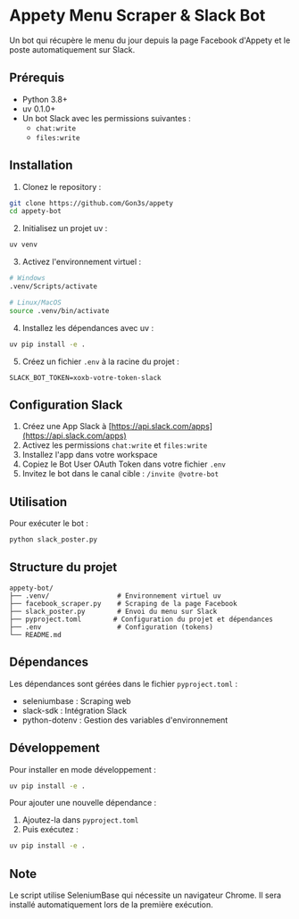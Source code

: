 # Appety Menu Scraper & Slack Bot

Un bot qui récupère le menu du jour depuis la page Facebook d'Appety et le poste automatiquement sur Slack.

## Prérequis

- Python 3.8+
- uv 0.1.0+
- Un bot Slack avec les permissions suivantes :
  - `chat:write`
  - `files:write`

## Installation

1. Clonez le repository :
```bash
git clone https://github.com/Gon3s/appety
cd appety-bot
```

2. Initialisez un projet uv :
```bash
uv venv
```

3. Activez l'environnement virtuel :
```bash
# Windows
.venv/Scripts/activate

# Linux/MacOS
source .venv/bin/activate
```

4. Installez les dépendances avec uv :
```bash
uv pip install -e .
```

5. Créez un fichier `.env` à la racine du projet :
```env
SLACK_BOT_TOKEN=xoxb-votre-token-slack
```

## Configuration Slack

1. Créez une App Slack à [https://api.slack.com/apps](https://api.slack.com/apps)
2. Activez les permissions `chat:write` et `files:write`
3. Installez l'app dans votre workspace
4. Copiez le Bot User OAuth Token dans votre fichier `.env`
5. Invitez le bot dans le canal cible : `/invite @votre-bot`

## Utilisation

Pour exécuter le bot :
```bash
python slack_poster.py
```

## Structure du projet

```
appety-bot/
├── .venv/                 # Environnement virtuel uv
├── facebook_scraper.py    # Scraping de la page Facebook
├── slack_poster.py        # Envoi du menu sur Slack
├── pyproject.toml        # Configuration du projet et dépendances
├── .env                   # Configuration (tokens)
└── README.md
```

## Dépendances

Les dépendances sont gérées dans le fichier `pyproject.toml` :
- seleniumbase : Scraping web
- slack-sdk : Intégration Slack
- python-dotenv : Gestion des variables d'environnement

## Développement

Pour installer en mode développement :
```bash
uv pip install -e .
```

Pour ajouter une nouvelle dépendance :
1. Ajoutez-la dans `pyproject.toml`
2. Puis exécutez :
```bash
uv pip install -e .
```

## Note

Le script utilise SeleniumBase qui nécessite un navigateur Chrome. Il sera installé automatiquement lors de la première exécution.
